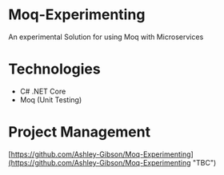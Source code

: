 # Moq-Experimenting #
An experimental Solution for using Moq with Microservices

# Technologies #

* C# .NET Core
* Moq (Unit Testing)

# Project Management #

[https://github.com/Ashley-Gibson/Moq-Experimenting](https://github.com/Ashley-Gibson/Moq-Experimenting "TBC")